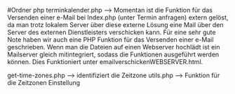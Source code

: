 #Ordner php
terminkalender.php -->
Momentan ist die Funktion für das Versenden einer e-Mail bei Index.php (unter Termin anfragen) extern gelöst, da man trotz lokalem Server über diese externe Lösung eine Mail über den Server des externen Dienstleisters verschicken kann.
Für eine sehr gute Note haben wir auch eine PHP Funktion für das Versenden einer e-Mail geschrieben. Wenn man die Dateien auf einen Webserver hochlädt ist ein Mailserver gleich mitintegriert, sodass die Funktionen ausgeführt werden können. Dies Funktioniert unter emailverschickenWEBSERVER.html.


get-time-zones.php --> identifiziert die Zeitzone
utils.php --> Funktion für die Zeitzonen Einstellung
